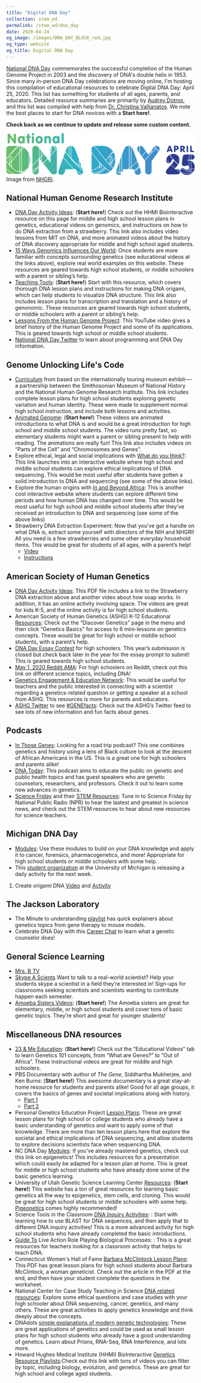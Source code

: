 ```yaml
---
title: "Digital DNA Day"
collection: stem_ed
permalink: /stem_ed/dna_day
date: 2020-04-24
og_image: /images/DNA_DAY_BLOCK_red.jpg
og_type: website
og_title: Digital DNA Day
---
```


<a href="https://www.genome.gov/dna-day" target="_blank">National DNA Day</a> commemorates the successful completion of the Human Genome Project in 2003 and the discovery of DNA's double helix in 1953. Since many in-person DNA Day celebrations are moving online, I'm hosting this compilation of educational resources to celebrate Digital DNA Day: April 25, 2020. This list has something for students of all ages, parents, and educators. Detailed resource summaries are primarily by <a href="https://audreydrotos.github.io" target="_blank">Audrey Dotros</a>, and this list was compiled with help from [Dr. Christina Vallianatos](https://www.linkedin.com/in/christinavallianatos/). We note the best places to start for DNA novices with a **Start here!**. 

**Check back as we continue to update and release some custom content.**

![](/images/DNA_DAY_long.jpg)
Image from <a href="https://www.genome.gov/dna-day/starter-kit" target="_blank">NHGRI</a>.  

## National Human Genome Research Institute
* <a href="https://www.genome.gov/dna-day/get-activity-ideas" target="_blank">DNA Day Activity Ideas</a>: (**Start here!**) Check out the HHMI Biointeractive resource on this page for middle and high school lesson plans in genetics, educational videos on genomics, and instructions on how to do DNA extraction from a strawberry. This link also includes video lessons from MIT on DNA, and more animated videos about the history of DNA discovery appropriate for middle and high school aged students. 
* <a href="https://www.genome.gov/dna-day/15-ways" target="_blank">15 Ways Genomics Influences Our World</a>: Once students are more familiar with concepts surrounding genetics (see educational videos at the links above), explore real world examples on this website. These resources are geared towards high school students, or middle schoolers with a parent or sibling’s help. 
* <a href="https://www.genome.gov/about-genomics/teaching-tools" target="_blank">Teaching Tools</a>: (**Start here!**) Start with this resource, which covers thorough DNA lesson plans and instructions for making DNA origami, which can help students to visualize DNA structure. This link also includes lesson plans for transcription and translation and a history of genonomic. These resources are geared towards high school students, or middle schoolers with a parent or sibling’s help. 
* <a href="https://www.youtube.com/watch?v=qOW5e4BgEa4" target="_blank">Lessons From the Human Genome Project</a>: This YouTube video gives a brief history of the Human Genome Project and some of its applications. This is geared towards high school or middle school students. 
* <a href="https://twitter.com/DNAday?ref_src=twsrc%5Egoogle%7Ctwcamp%5Eserp%7Ctwgr%5Eauthor" target="_blank">National DNA Day Twitter</a> to learn about programming and DNA Day information.

## Genome Unlocking Life's Code
* <a href="https://unlockinglifescode.org/learn/curriculum" target="_blank">Curriculum</a> from based on the internationally touring museum exhibit—-a partnership between the Smithosonian Museum of National History and the National Human Genome Research Institute. This link includes complete lesson plans for high school students exploring genetic variation and human identity. These were made to supplement normal high school instruction, and include both lessons and activities. 
* <a href="https://unlockinglifescode.org/media/animations/659#660" target="_blank">Animated Genome</a>: (**Start here!**) These videos are animated introductions to what DNA is and would be a great introduction for high school and middle school students. The video runs pretty fast, so elementary students might want a parent or sibling present to help with reading. The animations are really fun! This link also includes videos on “Parts of the Cell” and “Chromosomes and Genes”. 
* Explore ethical, legal and social implications with <a href="https://unlockinglifescode.org/wdyt/#/" target="_blank">What do you think?</a>: This link launches into an interactive website where high school and middle school students can explore ethical implications of DNA sequencing. This would be most useful after students have gotten a solid introduction to DNA and sequencing (see some of the above links). 
* Explore the human origins with <a href="https://unlockinglifescode.org/iaba/" target="_blank">In and Beyond Africa</a>: This is another cool interactive website where students can explore different time periods and how human DNA has changed over time. This would be most useful for high school and middle school students after they’ve received an introduction to DNA and sequencing (see some of the above links)
* Strawberry DNA Extraction Experiment: Now that you’ve got a handle on what DNA is, extract some yourself with directors of the NIH and NHGRI! All you need is a few strawberries and some other everyday household items. This would be great for students of all ages, with a parent’s help!
  - <a href="https://www.youtube.com/watch?v=hOpu4iN5Bh4" target="_blank">Video</a>
  - <a href="https://unlockinglifescode.org/education-resource-profile/dna-strawberries-tutorial-video-and-poster" target="_blank">Instructions</a>
  
## American Society of Human Genetics 
* <a href="https://www.ashg.org/wp-content/uploads/2020/03/Virtual-Programs-Handout-FINAL.pdf" target="_blank">DNA Day Activity Ideas</a>: This PDF file includes a link to the Strawberry DNA extraction above and another video about how soap works. In addition, it has an online activity involving space. The videos are great for kids K-5, and the online activity is for high school students.  
* American Society of Human Genetics (ASHG) K-12 Educational <a href="https://www.ashg.org/discover-genetics/k-12-education/" target="_blank">Resources</a>: Check out the “Discover Genetics” page in the menu and then click “Genetics Basics” for access to 6 mini-lessons on genetics concepts. These would be great for high school or middle school students, with a parent’s help.
* <a href="https://www.ashg.org/discover-genetics/k-12-education/dna-day/" target="_blank">DNA Day Essay Contest</a> for high schoolers. This year’s submission is closed but check back later in the year for the essay prompt to submit! This is geared towards high school students. 
* <a href="https://www.reddit.com/r/science/" target="_blank">May 1, 2020 Reddit AMA</a>: For high schoolers on Reddit, check out this link on different science topics, including DNA!
* <a href="https://www.ashg.org/discover-genetics/gene-network" target="_blank">Genetics Engagement & Education Network</a>: This would be useful for teachers and the public interested in connecting with a scientist regarding a genetics-related question or getting a speaker at a school from ASHG. This resources is more for parents and educators.
* <a href="https://twitter.com/GeneticsSociety" target="_blank">ASHG Twitter</a> to see <a href="https://twitter.com/hashtag/GENEfacts?src=hashtag_click" target="_blank"> #GENEfacts</a>: Check out the ASHG’s Twitter feed to see lots of new information and fun facts about genes. 

## Podcasts
  - <a href="https://inthosegenes.com" target="_blank">In Those Genes</a>: Looking for a road trip podcast? This one combines genetics and history using a lens of Black culture to look at the descent of African Americans in the US. This is a great one for high schoolers and parents alike!
  - <a href="http://dnapodcast.com/about-us" target="_blank">DNA Today</a>: This podcast aims to educate the public on genetic and public health topics and has guest speakers who are genetic counselors, researchers, and professors. Check it out to learn some new advances in genetics. 
  - <a href="https://www.sciencefriday.com" target="_blank">Science Friday</a> and their <a href="https://www.sciencefriday.com/segments/free-stem-resources/" target="_blank">STEM Resources</a>: Tune in to Science Friday by National Public Radio (NPR) to hear the lastest and greatest in science news, and check out the STEM resources to hear about new resources for science teachers. 
 
## Michigan DNA Day
* <a href="https://midnaday.com/the-modules/" target="_blank">Modules</a>: Use these modules to build on your DNA knowledge and apply it to cancer, forensics, pharmacogenetics, and more! Appropriate for high school students or middle schoolers with some help.  
* This <a href="https://midnaday.com" target="_blank">student organization</a> at the University of Michigan is releasing a daily activity for the next week. 
1. Create origami DNA 
  <a href="http://ow.ly/nGUB50znWCS" target="_blank">Video</a> and <a href="http://ow.ly/3mke50znWCT" target="_blank">Activity</a>
  
## The Jackson Laboratory
* The Minute to understanding <a href="https://www.youtube.com/playlist?list=PLWNp6Z5dXDZ7uOGJHchb6F-zoExE8gwep" target="_blank">playlist</a> has quick explainers about genetics topics from gene therapy to mouse models.
* Celebrate DNA Day with this <a href="https://www.youtube.com/watch?v=U-djEmXdNZU&feature=youtu.be" target="_blank">Career Chat</a> to learn what a genetic counselor does! 
  
## General Science Learning
* <a href="https://www.instagram.com/mrs.b.tv/" target="_blank">Mrs. B TV</a>
* <a href="https://www.skypeascientist.com" target="_blank">Skype A Scients</a> Want to talk to a real-world scientist? Help your students skype a scientist in a field they’re interested in! Sign-ups for classrooms seeking scientists and scientists wanting to contribute happen each semester.
* <a href="https://www.youtube.com/user/AmoebaSisters" target="_blank">Amoeba Sisters Videos</a>: (**Start here!**) The Amoeba sisters are great for elementary, middle, or high school students and cover tons of basic genetic topics. They’re short and great for younger students! 
  
## Miscellaneous DNA resources 
* <a href="https://education.23andme.com" target="_blank">23 & Me Education</a>: (**Start here!**) Check out the “Educational Videos” tab to learn Genetics 101 concepts, from “What are Genes?” to “Out of Africa”. These instructional videos are great for middle and high schoolers. 
* PBS Documentary with author of *The Gene*, Siddhartha Mukherjee, and Ken Burns: (**Start here!**) This awesome documentary is a great stay-at-home resource for students and parents alike! Good for all age groups, it covers the basics of genes and societal implications along with history.  
  - <a href="https://www.pbs.org/video/part-1-dawn-of-the-modern-age-of-genetics-27czqa/" target="_blank">Part 1</a>
  - <a href="https://www.pbs.org/video/part-2-revolution-in-the-treatment-of-disease-z9nxg5/" target="_blank">Part 2</a>
* Personal Genetics Education Project <a href="https://pged.org/lesson-plans/" target="_blank">Lesson Plans</a>: These are great lesson plans for high school or college students who already have a basic understanding of genetics and want to apply some of that knowledge. There are more than ten lesson plans here that explore the societal and ethical implications of DNA sequencing, and allow students to explore decisions scientists face when sequencing DNA. 
* NC DNA Day <a href="http://ncdnaday.org/learn-more/resources-2/" target="_blank">Modules</a>: If you’ve already mastered genetics, check out this link on epigenetics! This includes resources for a presentation which could easily be adapted for a lesson plan at home. This is great for middle or high school students who have already done some of the basic genetics learning.  
* University of Utah Genetic Science Learning Center <a href="https://learn.genetics.utah.edu" target="_blank">Resources</a>: (**Start here!**) This website has a ton of great resources for learning basic genetics all the way to epigenetics, stem cells, and cloning. This would be great for high school students or middle schoolers with some help. <a href="https://learn.genetics.utah.edu/content/pigeons/pigeonetics/" target="_blank">Pigeonetics</a> comes highly recommended!
* Science Tools in the Classroom <a href="http://www.stcnm.org/resources" target="_blank">DNA Inquiry Activities</a>: : Start with learning how to use BLAST for DNA sequences, and then apply that to different DNA inquiry activities! This is a more advanced activity for high school students who have already completed the basic introductions. 
* <a href="https://www.minipcr.com/professional-development/larp-live-action-role-playing-biological-processes/" target="_blank">Guide To</a> Live Action Role Playing Biological Processes: : This is a great resources for teachers looking for a classroom activity that helps to teach DNA. 
* Connecticut Women's Hall of Fame <a href="https://static1.squarespace.com/static/5d7121a2621fa50001fc829f/t/5dcc389a33e6e87259430eb6/1573948774306/STEMfems-McClintock.pdf" target="_blank">Barbara McClintock Lesson Plans</a>: This PDF has great lesson plans for high school students about Barbara McClintock, a woman geneticist. Check out the article in the PDF at the end, and then have your student complete the questions in the worksheet. 
* National Center for Case Study Teaching in Science <a href="https://sciencecases.lib.buffalo.edu/collection/results.html?keywords2=dna&submit=Search&subject_headings=&educational_level=&type_methods=&topical_areas=&date_posted2=" target="_blank">DNA related resources</a>: Explore some ethical questions and case studies with your high schooler about DNA sequencing, cancer, genetics, and many others. These are great activities to apply genetics knowledge and think deeply about the concepts. 
* DNAdots <a href="https://dnadots.minipcr.com/?s=&post_type=dnadots-item" target="_blank">simple explanations of modern genetic technologies</a>: These are great applications of genetics and could be used as small lesson plans for high school students who already have a good understanding of genetics. Learn about Prions, RNA-Seq, RNA Interference, and lots more. 
* Howard Hughes Medical Institute (HHMI) BioInteractive <a href="https://www.biointeractive.org/planning-tools/resource-playlists?f%5B0%5D=topics%3A28" target="_blank">Genetics Resource Playlists</a>:Check out this link with tons of videos you can filter by topic, including biology, evolution, and genetics. These are great for high school and college aged students.


